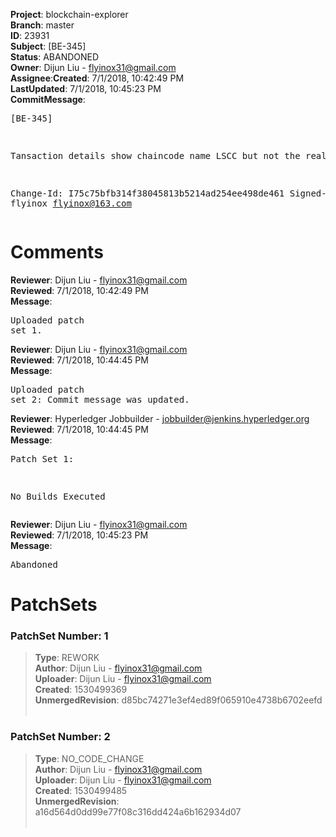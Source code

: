 <strong>Project</strong>: blockchain-explorer</br><strong>Branch</strong>: master<br><strong>ID</strong>: 23931<br><strong>Subject</strong>: [BE-345]<br><strong>Status</strong>: ABANDONED<br><strong>Owner</strong>: Dijun Liu - flyinox31@gmail.com<br><strong>Assignee</strong>:<strong>Created</strong>: 7/1/2018, 10:42:49 PM<br><strong>LastUpdated</strong>: 7/1/2018, 10:45:23 PM<br><strong>CommitMessage</strong>:<br><pre>[BE-345]

Tansaction details show chaincode name LSCC but not the real one

Change-Id: I75c75bfb314f38045813b5214ad254ee498de461
Signed-off-by: flyinox <flyinox@163.com>
</pre><h1>Comments</h1><strong>Reviewer</strong>: Dijun Liu - flyinox31@gmail.com<br><strong>Reviewed</strong>: 7/1/2018, 10:42:49 PM<br><strong>Message</strong>: <pre>Uploaded patch set 1.</pre><strong>Reviewer</strong>: Dijun Liu - flyinox31@gmail.com<br><strong>Reviewed</strong>: 7/1/2018, 10:44:45 PM<br><strong>Message</strong>: <pre>Uploaded patch set 2: Commit message was updated.</pre><strong>Reviewer</strong>: Hyperledger Jobbuilder - jobbuilder@jenkins.hyperledger.org<br><strong>Reviewed</strong>: 7/1/2018, 10:44:45 PM<br><strong>Message</strong>: <pre>Patch Set 1:

No Builds Executed</pre><strong>Reviewer</strong>: Dijun Liu - flyinox31@gmail.com<br><strong>Reviewed</strong>: 7/1/2018, 10:45:23 PM<br><strong>Message</strong>: <pre>Abandoned</pre><h1>PatchSets</h1><h3>PatchSet Number: 1</h3><blockquote><strong>Type</strong>: REWORK<br><strong>Author</strong>: Dijun Liu - flyinox31@gmail.com<br><strong>Uploader</strong>: Dijun Liu - flyinox31@gmail.com<br><strong>Created</strong>: 1530499369<br><strong>UnmergedRevision</strong>: d85bc74271e3ef4ed89f065910e4738b6702eefd<br><br></blockquote><h3>PatchSet Number: 2</h3><blockquote><strong>Type</strong>: NO_CODE_CHANGE<br><strong>Author</strong>: Dijun Liu - flyinox31@gmail.com<br><strong>Uploader</strong>: Dijun Liu - flyinox31@gmail.com<br><strong>Created</strong>: 1530499485<br><strong>UnmergedRevision</strong>: a16d564d0dd99e77f08c316dd424a6b162934d07<br><br></blockquote>